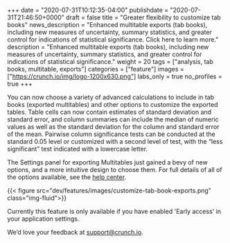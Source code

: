 +++
date = "2020-07-31T10:12:35-04:00"
publishdate = "2020-07-31T21:46:50+0000"
draft = false
title = "Greater flexibility to customize tab books"
news_description = "Enhanced multitable exports (tab books), including new measures of uncertainty, summary statistics, and greater control for indications of statistical significance. Click here to learn more."
description = "Enhanced multitable exports (tab books), including new measures of uncertainty, summary statistics, and greater control for indications of statistical significance."
weight = 20
tags = ["analysis, tab books, multitable, exports"]
categories = ["feature"]
images = ["https://crunch.io/img/logo-1200x630.png"]
labs_only = true
no_profiles = true
+++

You can now choose a variety of advanced calculations to include in tab books (exported multitables) and other options to customize the exported tables. Table cells can now contain estimates of standard deviation and standard error, and column summaries can include the median of numeric values as well as the standard deviation for the column and standard error of the mean. Pairwise column significance tests can be conducted at the standard 0.05 level or customized with a second level of test, with the “less significant” test indicated with a lowercase letter.

The Settings panel for exporting Multitables just gained a bevy of new options, and a more intuitive design to choose them. For full details of all of the options available, see the [help center](https://help.crunch.io/hc/en-us/articles/360040498732-Exporting-Tab-Books).  

{{< figure src="dev/features/images/customize-tab-book-exports.png" class="img-fluid">}}

Currently this feature is only available if you have enabled 'Early access' in your application settings.

We’d love your feedback at [support@crunch.io](mailto:support@crunch.io).
